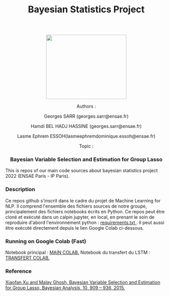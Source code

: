 <h1><p align="center">Bayesian Statistics Project </p></h1>

<p align="center">
  <br><br>
  <img src="https://upload.wikimedia.org/wikipedia/commons/thumb/e/ec/LOGO-ENSAE.png/480px-LOGO-ENSAE.png", width="250", height="200">
</p>
<p align="center">Authors :</p>

<p align="center">Georges SARR (georges.sarr@ensae.fr)</p>
<p align="center">Hamdi BEL HADJ HASSINE (georges.sarr@ensae.fr)</p>
<p align="center">Lasme Ephrem ESSOH(lasmeephremdominique.essoh@ensae.fr)</p>

<p align="center">Topic :</p>
<h3><p align="center">Bayesian Variable Selection and Estimation for Group Lasso</p></h3>

This is repos of our main code sources about bayesian statistics project 2022 (ENSAE Paris - IP Paris).

### Description 
Ce repos github s'inscrit dans le cadre du projet de Machine Learning for NLP. Il comprend l'ensemble des fichiers sources de notre groupe, principalement des fichiers notebooks écrits en Python. Ce repos peut être cloné et exécuté dans un calpin jupyter, en local, en prenant le soin de reproduire d'abord l'environnement python : <a href  ="https://github.com/lasme-ephrem/ensae2022_bayesian_project/blob/main/notebook_bayesian_project.ipynb"> requirements.txt <a/>. Il peut aussi être exécuté directement depuis le lien Google Colab ci-dessous.

###  Running on Google Colab (Fast)
  Notebook principal : <a href="https://colab.research.google.com/drive/1N1I8gShlDpqSw53JlkRSr7ZSE28TtUsZ?usp=sharing"> MAIN COLAB.<a/>
  Notebook du transfert du LSTM : <a href="https://colab.research.google.com/drive/1i5zehYMtjF6N2Nn3f0aB5XStkQSI_6ne?usp=sharing">TRANSFERT COLAB.<a/>


 ### Reference 
<a href ="https://arxiv.org/pdf/1512.01013.pdf">Xiaofan Xu and Malay Ghosh, Bayesian Variable Selection and Estimation for Group Lasso, Bayesian Analysis, 10, 909 – 936, 2015. <a/>
